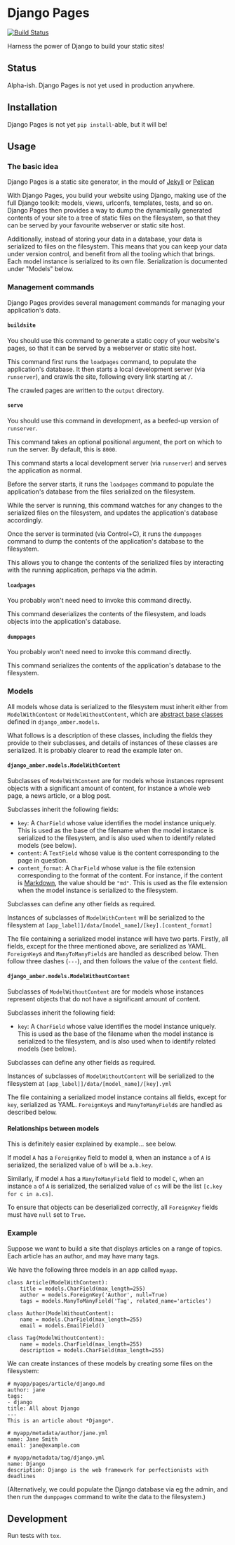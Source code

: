 # Django Pages

[![Build Status](https://travis-ci.org/inglesp/django-amber.svg?branch=master)](https://travis-ci.org/inglesp/django-amber)

Harness the power of Django to build your static sites!


## Status

Alpha-ish.  Django Pages is not yet used in production anywhere.


## Installation

Django Pages is not yet `pip install`-able, but it will be!


## Usage

### The basic idea

Django Pages is a static site generator, in the mould of
[Jekyll](https://jekyllrb.com/) or [Pelican](http://docs.getpelican.com/)

With Django Pages, you build your website using Django, making use of the full
Django toolkit: models, views, urlconfs, templates, tests, and so on.  Django
Pages then provides a way to dump the dynamically generated contents of your
site to a tree of static files on the filesystem, so that they can be served by
your favourite webserver or static site host.

Additionally, instead of storing your data in a database, your data is
serialized to files on the filesystem.  This means that you can keep your data
under version control, and benefit from all the tooling which that brings.
Each model instance is serialized to its own file.  Serialization is documented
under "Models" below.


### Management commands

Django Pages provides several management commands for managing your
application's data.


#### `buildsite`

You should use this command to generate a static copy of your website's pages,
so that it can be served by a webserver or static site host.

This command first runs the `loadpages` command, to populate the application's
database.  It then starts a local development server (via `runserver`), and
crawls the site, following every link starting at `/`.

The crawled pages are written to the `output` directory.


#### `serve`

You should use this command in development, as a beefed-up version of
`runserver`.

This command takes an optional positional argument, the port on which to run
the server.  By default, this is `8000`.

This command starts a local development server (via `runserver`) and serves the
application as normal.

Before the server starts, it runs the `loadpages` command to populate the
application's database from the files serialized on the filesystem.

While the server is running, this command watches for any changes to the
serialized files on the filesystem, and updates the application's database
accordingly.

Once the server is terminated (via Control+C), it runs the `dumppages` command
to dump the contents of the application's database to the filesystem.

This allows you to change the contents of the serialized files by interacting
with the running application, perhaps via the admin.


#### `loadpages`

You probably won't need need to invoke this command directly.

This command deserializes the contents of the filesystem, and loads objects
into the application's database.


#### `dumppages`

You probably won't need need to invoke this command directly.

This command serializes the contents of the application's database to the
filesystem.


### Models

All models whose data is serialized to the filesystem must inherit either from
`ModelWithContent` or `ModelWithoutContent`, which are [abstract base
classes](https://docs.djangoproject.com/en/1.9/topics/db/models/#abstract-base-classes)
defined in `django_amber.models`.

What follows is a description of these classes, including the fields they
provide to their subclasses, and details of instances of these classes are
serialized.  It is probably clearer to read the example later on.


#### `django_amber.models.ModelWithContent`

Subclasses of `ModelWithContent` are for models whose instances represent
objects with a significant amount of content, for instance a whole web page, a
news article, or a blog post.

Subclasses inherit the following fields:

* `key`: A `CharField` whose value identifies the model instance uniquely.
  This is used as the base of the filename when the model instance is
  serialized to the filesystem, and is also used when to identify related models
  (see below).
* `content`: A `TextField` whose value is the content corresponding to the page
  in question.
* `content_format`: A `CharField` whose value is the file extension
  corresponding to the format of the content.  For instance, if the content is
  [Markdown](https://daringfireball.net/projects/markdown/), the value should
  be `"md"`.  This is used as the file extension when the model instance is
  serialized to the filesystem.

Subclasses can define any other fields as required.

Instances of subclasses of `ModelWithContent` will be serialized to the
filesystem at `[app_label]]/data/[model_name]/[key].[content_format]`

The file containing a serialized model instance will have two parts.  Firstly,
all fields, except for the three mentioned above, are serialized as YAML.
`ForeignKey`s and `ManyToManyField`s are handled as described below.  Then
follow three dashes (`---`), and then follows the value of the `content` field.


#### `django_amber.models.ModelWithoutContent`

Subclasses of `ModelWithoutContent` are for models whose instances represent
objects that do not have a significant amount of content.

Subclasses inherit the following field:

* `key`: A `CharField` whose value identifies the model instance uniquely.
  This is used as the base of the filename when the model instance is
  serialized to the filesystem, and is also used when to identify related models
  (see below).

Subclasses can define any other fields as required.

Instances of subclasses of `ModelWithoutContent` will be serialized to the
filesystem at `[app_label]]/data/[model_name]/[key].yml`

The file containing a serialized model instance contains all fields, except for
`key`, serialized as YAML.  `ForeignKey`s and `ManyToManyField`s are handled as
described below.


#### Relationships between models

This is definitely easier explained by example... see below.

If model `A` has a `ForeignKey` field to model `B`, when an instance `a` of `A`
is serialized, the serialized value of `b` will be `a.b.key`.

Similarly, if model `A` has a `ManyToManyField` field to model `C`, when an
instance `a` of `A` is serialized, the serialized value of `cs` will be the
list `[c.key for c in a.cs]`.

To ensure that objects can be deserialized correctly, all `ForeignKey` fields
must have `null` set to `True`.


### Example

Suppose we want to build a site that displays articles on a range of topics.
Each article has an author, and may have many tags.

We have the following three models in an app called `myapp`.


    class Article(ModelWithContent):
        title = models.CharField(max_length=255)
        author = models.ForeignKey('Author', null=True)
        tags = models.ManyToManyField('Tag', related_name='articles')

    class Author(ModelWithoutContent):
        name = models.CharField(max_length=255)
        email = models.EmailField()

    class Tag(ModelWithoutContent):
        name = models.CharField(max_length=255)
        description = models.CharField(max_length=255)


We can create instances of these models by creating some files on the
filesystem:

```
# myapp/pages/article/django.md
author: jane
tags:
- django
title: All about Django
---
This is an article about *Django*.
```

```
# myapp/metadata/author/jane.yml
name: Jane Smith
email: jane@example.com
```

```
# myapp/metadata/tag/django.yml
name: Django
description: Django is the web framework for perfectionists with deadlines
```

(Alternatively, we could populate the Django database via eg the admin, and
then run the `dumppages` command to write the data to the filesystem.)


## Development

Run tests with `tox`.
